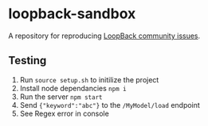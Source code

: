 # loopback-sandbox

A repository for reproducing [LoopBack community issues][wiki-issues].

[wiki-issues]: https://github.com/strongloop/loopback/wiki/Reporting-issues

## Testing

1. Run `source setup.sh` to initilize the project
2. Install node dependancies `npm i`
3. Run the server `npm start`
4. Send `{"keyword":"abc"}` to the `/MyModel/load` endpoint
5. See Regex error in console